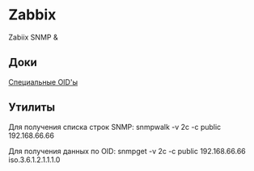 # Zabbix
Zabiix SNMP &amp; 


## Доки

[Специальные OID'ы](https://www.zabbix.com/documentation/3.4/ru/manual/config/items/itemtypes/snmp/special_mibs)

##  Утилиты 


Для получения списка строк SNMP: snmpwalk -v 2c -c public 192.168.66.66

Для получения данных по OID: snmpget -v 2c -c public 192.168.66.66 iso.3.6.1.2.1.1.1.0
